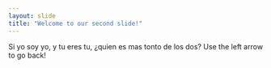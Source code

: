 ```yaml
---
layout: slide
title: "Welcome to our second slide!"
---
```

Si yo soy yo, y tu eres tu, ¿quien es mas tonto de los dos?
Use the left arrow to go back!
